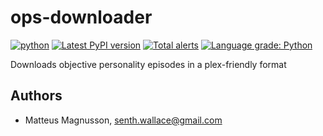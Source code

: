 # ops-downloader

[![python](https://img.shields.io/pypi/pyversions/ops-downloader.svg)](https://pypi.python.org/pypi/ops-downloader)
[![Latest PyPI version](https://img.shields.io/pypi/v/ops-downloader.svg)](https://pypi.python.org/pypi/ops-downloader)
[![Total alerts](https://img.shields.io/lgtm/alerts/g/Senth/ops-downloader.svg?logo=lgtm&logoWidth=18)](https://lgtm.com/projects/g/Senth/ops-downloader/alerts/)
[![Language grade: Python](https://img.shields.io/lgtm/grade/python/g/Senth/ops-downloader.svg?logo=lgtm&logoWidth=18)](https://lgtm.com/projects/g/Senth/ops-downloader/context:python)

Downloads objective personality episodes in a plex-friendly format

## Authors

- Matteus Magnusson, senth.wallace@gmail.com
